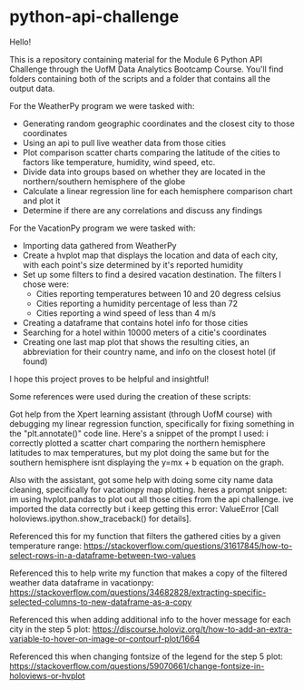 # python-api-challenge

Hello!

This is a repository containing material for the Module 6 Python API Challenge through the UofM Data Analytics Bootcamp Course. You'll find folders containing both of the scripts and a folder that contains all the output data.

For the WeatherPy program we were tasked with:
- Generating random geographic coordinates and the closest city to those coordinates
- Using an api to pull live weather data from those cities
- Plot comparison scatter charts comparing the latitude of the cities to factors like temperature, humidity, wind speed, etc.
- Divide data into groups based on whether they are located in the northern/southern hemisphere of the globe
- Calculate a linear regression line for each hemisphere comparison chart and plot it
- Determine if there are any correlations and discuss any findings

For the VacationPy program we were tasked with:
- Importing data gathered from WeatherPy
- Create a hvplot map that displays the location and data of each city, with each point's size determined by it's reported humidity
- Set up some filters to find a desired vacation destination. The filters I chose were:
  -  Cities reporting temperatures between 10 and 20 degress celsius
  -  Cities reporting a humidity percentage of less than 72
  -  Cities reporting a wind speed of less than 4 m/s
- Creating a dataframe that contains hotel info for those cities
- Searching for a hotel within 10000 meters of a citie's coordinates
- Creating one last map plot that shows the resulting cities, an abbreviation for their country name, and info on the closest hotel (if found)

I hope this project proves to be helpful and insightful!

Some references were used during the creation of these scripts:

Got help from the Xpert learning assistant (through UofM course) with debugging my linear regression function, specifically for fixing something in the "plt.annotate()" code line. Here's a snippet of the prompt I used:
i correctly plotted a scatter chart comparing the northern hemisphere latitudes to max temperatures, but my plot doing the same but for the southern hemisphere isnt displaying the y=mx + b equation on the graph.

Also with the assistant, got some help with doing some city name data cleaning, specifically for vacationpy map plotting. heres a prompt snippet:
im using hvplot.pandas to plot out all those cities from the api challenge. ive imported the data correctly but i keep getting this error: ValueError [Call holoviews.ipython.show_traceback() for details].

Referenced this for my function that filters the gathered cities by a given temperature range:
https://stackoverflow.com/questions/31617845/how-to-select-rows-in-a-dataframe-between-two-values

Referenced this to help write my function that makes a copy of the filtered weather data dataframe in vacationpy:
https://stackoverflow.com/questions/34682828/extracting-specific-selected-columns-to-new-dataframe-as-a-copy

Referenced this when adding additional info to the hover message for each city in the step 5 plot:
https://discourse.holoviz.org/t/how-to-add-an-extra-variable-to-hover-on-image-or-contourf-plot/1664

Referenced this when changing fontsize of the legend for the step 5 plot:
https://stackoverflow.com/questions/59070661/change-fontsize-in-holoviews-or-hvplot
